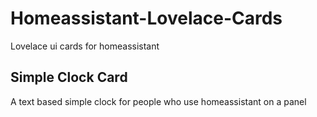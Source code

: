 # Homeassistant-Lovelace-Cards
Lovelace ui cards for homeassistant

## Simple Clock Card 

A text based simple clock for people who use homeassistant on a panel
